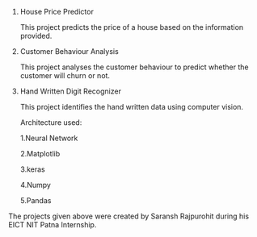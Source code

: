 1. House Price Predictor

   This project predicts the price of a house based on the information provided.

2. Customer Behaviour Analysis

   This project analyses the customer behaviour to predict whether the customer will churn or not.

3. Hand Written Digit Recognizer 

   This project identifies the hand written data using computer vision.

   Architecture used:

    1.Neural Network

    2.Matplotlib

    3.keras

    4.Numpy

    5.Pandas

The projects given above were created by Saransh Rajpurohit during his EICT NIT Patna Internship.
